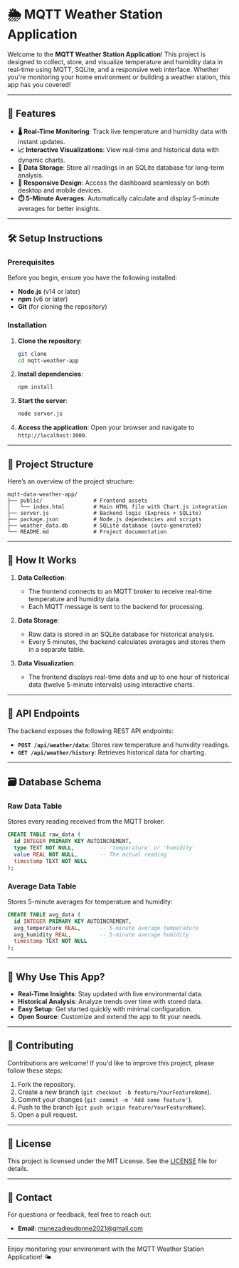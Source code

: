 # 🌦️ MQTT Weather Station Application

Welcome to the **MQTT Weather Station Application**! This project is designed to collect, store, and visualize temperature and humidity data in real-time using MQTT, SQLite, and a responsive web interface. Whether you're monitoring your home environment or building a weather station, this app has you covered!

---

## 🚀 Features

- **🌡️ Real-Time Monitoring**: Track live temperature and humidity data with instant updates.
- **📈 Interactive Visualizations**: View real-time and historical data with dynamic charts.
- **💾 Data Storage**: Store all readings in an SQLite database for long-term analysis.
- **📱 Responsive Design**: Access the dashboard seamlessly on both desktop and mobile devices.
- **⏱️ 5-Minute Averages**: Automatically calculate and display 5-minute averages for better insights.

---

## 🛠️ Setup Instructions

### Prerequisites

Before you begin, ensure you have the following installed:

- **Node.js** (v14 or later)
- **npm** (v6 or later)
- **Git** (for cloning the repository)

### Installation

1. **Clone the repository**:
   ```bash
   git clone 
   cd mqtt-weather-app
   ```

2. **Install dependencies**:
   ```bash
   npm install
   ```

3. **Start the server**:
   ```bash
   node server.js
   ```

4. **Access the application**:
   Open your browser and navigate to `http://localhost:3000`.

---

## 📂 Project Structure

Here’s an overview of the project structure:

```
mqtt-data-weather-app/
├── public/                # Frontend assets
│   └── index.html         # Main HTML file with Chart.js integration
├── server.js              # Backend logic (Express + SQLite)
├── package.json           # Node.js dependencies and scripts
├── weather_data.db        # SQLite database (auto-generated)
└── README.md              # Project documentation
```

---

## 🧠 How It Works

1. **Data Collection**:
   - The frontend connects to an MQTT broker to receive real-time temperature and humidity data.
   - Each MQTT message is sent to the backend for processing.

2. **Data Storage**:
   - Raw data is stored in an SQLite database for historical analysis.
   - Every 5 minutes, the backend calculates averages and stores them in a separate table.

3. **Data Visualization**:
   - The frontend displays real-time data and up to one hour of historical data (twelve 5-minute intervals) using interactive charts.

---

## 🔌 API Endpoints

The backend exposes the following REST API endpoints:

- **`POST /api/weather/data`**: Stores raw temperature and humidity readings.
- **`GET /api/weather/history`**: Retrieves historical data for charting.

---

## 🗃️ Database Schema

### Raw Data Table
Stores every reading received from the MQTT broker:
```sql
CREATE TABLE raw_data (
  id INTEGER PRIMARY KEY AUTOINCREMENT,
  type TEXT NOT NULL,        -- 'temperature' or 'humidity'
  value REAL NOT NULL,       -- The actual reading
  timestamp TEXT NOT NULL    
);
```

### Average Data Table
Stores 5-minute averages for temperature and humidity:
```sql
CREATE TABLE avg_data (
  id INTEGER PRIMARY KEY AUTOINCREMENT,
  avg_temperature REAL,      -- 5-minute average temperature
  avg_humidity REAL,         -- 5-minute average humidity
  timestamp TEXT NOT NULL    
);
```

---

## 🌟 Why Use This App?

- **Real-Time Insights**: Stay updated with live environmental data.
- **Historical Analysis**: Analyze trends over time with stored data.
- **Easy Setup**: Get started quickly with minimal configuration.
- **Open Source**: Customize and extend the app to fit your needs.

---

## 🤝 Contributing

Contributions are welcome! If you'd like to improve this project, please follow these steps:

1. Fork the repository.
2. Create a new branch (`git checkout -b feature/YourFeatureName`).
3. Commit your changes (`git commit -m 'Add some feature'`).
4. Push to the branch (`git push origin feature/YourFeatureName`).
5. Open a pull request.

---

## 📜 License

This project is licensed under the MIT License. See the [LICENSE](LICENSE) file for details.

---

## 📧 Contact

For questions or feedback, feel free to reach out:

- **Email**: munezadieudonne2021@gmail.com

---

Enjoy monitoring your environment with the MQTT Weather Station Application! 🌤️